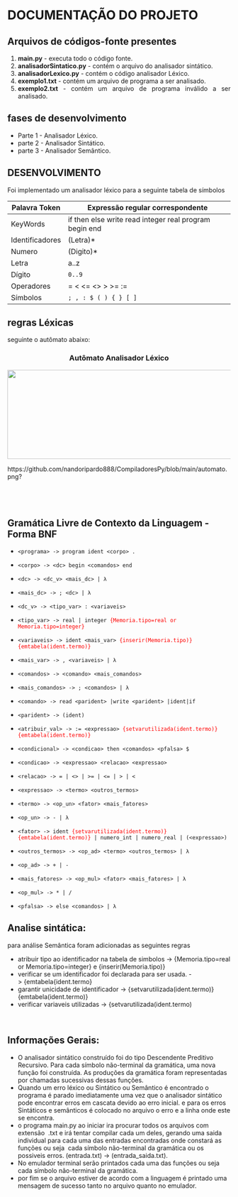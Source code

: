 <h1>DOCUMENTA&Ccedil;&Atilde;O DO PROJETO</h1>

<h2>Arquivos de c&oacute;digos-fonte presentes</h2>

<ol>
	<li style="text-align:justify"><strong>main.py</strong> - executa todo o c&oacute;digo fonte.</li>
	<li style="text-align:justify"><strong>analisadorSintatico.py</strong> - cont&eacute;m o arquivo do analisador sint&aacute;tico.</li>
	<li style="text-align:justify"><strong>analisadorLexico.py</strong> - cont&eacute;m o c&oacute;digo analisador L&eacute;xico.</li>
	<li style="text-align:justify"><strong>exemplo1.txt</strong> - cont&eacute;m um arquivo de programa a ser analisado.</li>
	<li style="text-align:justify"><strong>exemplo2.txt</strong> - cont&eacute;m um arquivo de programa inv&aacute;lido a ser analisado.</li>
</ol>

<h2>fases de desenvolvimento</h2>

<ul>
	<li>Parte 1 - Analisador L&eacute;xico.</li>
	<li>parte 2&nbsp;- Analisador Sint&aacute;tico.</li>
	<li>parte 3 - Analisador Sem&acirc;ntico.</li>
</ul>

<h2>DESENVOLVIMENTO</h2>

<p>Foi implementado um analisador l&eacute;xico para a seguinte tabela de s&iacute;mbolos</p>

<table>
	<thead>
		<tr>
			<th>Palavra Token</th>
			<th>Express&atilde;o regular correspondente</th>
		</tr>
	</thead>
	<tbody>
		<tr>
			<td>KeyWords</td>
			<td>if then else write read integer real program begin end</td>
		</tr>
		<tr>
			<td>Identificadores</td>
			<td>(Letra)*</td>
		</tr>
		<tr>
			<td>Numero</td>
			<td>(Digito)*</td>
		</tr>
		<tr>
			<td>Letra</td>
			<td>a..z</td>
		</tr>
		<tr>
			<td>D&iacute;gito</td>
			<td><code>0..9</code></td>
		</tr>
		<tr>
			<td>Operadores</td>
			<td>= &lt; &lt;= &lt;&gt; &gt; &gt;= :=&nbsp;</td>
		</tr>
		<tr>
			<td>S&iacute;mbolos</td>
			<td><code>; , : $ ( ) { } [ ]</code></td>
		</tr>
	</tbody>
</table>

<h2>regras L&eacute;xicas</h2>

<p>seguinte o aut&ocirc;mato abaixo:</p>

<h3 style="text-align:center"><strong>Aut&ocirc;mato Analisador L&eacute;xico</strong></h3>

<p style="text-align:center"><img alt="" height="201" src="https://i.stack.imgur.com/Wgyh1.png" width="715" /></p>
https://github.com/nandoripardo888/CompiladoresPy/blob/main/automato.png?


<h2>&nbsp;</h2>

<h2>Gram&aacute;tica Livre de Contexto da Linguagem - Forma BNF</h2>

<ul>
	<li>
	<p><code>&lt;programa&gt; -&gt; program ident &lt;corpo&gt; .</code></p>
	</li>
	<li>
	<p><code>&lt;corpo&gt; -&gt; &lt;dc&gt; begin &lt;comandos&gt; end</code></p>
	</li>
	<li>
	<p><code>&lt;dc&gt; -&gt; &lt;dc_v&gt; &lt;mais_dc&gt; | &lambda; </code></p>
	</li>
	<li>
	<p><code>&lt;mais_dc&gt; -&gt; ; &lt;dc&gt; | &lambda;</code></p>
	</li>
	<li>
	<p><code>&lt;dc_v&gt; -&gt; &lt;tipo_var&gt; : &lt;variaveis&gt; </code></p>
	</li>
	<li>
	<p><code>&lt;tipo_var&gt; -&gt; real | integer <span style="color:#FF0000">{Memoria.tipo=real or Memoria.tipo=integer}</span></code></p>
	</li>
	<li>
	<p><code>&lt;variaveis&gt; -&gt; ident &lt;mais_var&gt; <span style="color:#FF0000">{inserir(Memoria.tipo)}{emtabela(ident.termo)}</span></code></p>
	</li>
	<li>
	<p><code>&lt;mais_var&gt; -&gt; , &lt;variaveis&gt; | &lambda;</code></p>
	</li>
	<li>
	<p><code>&lt;comandos&gt; -&gt; &lt;comando&gt; &lt;mais_comandos&gt;</code></p>
	</li>
	<li>
	<p><code>&lt;mais_comandos&gt; -&gt; ; &lt;comandos&gt; | &lambda;</code></p>
	</li>
	<li>
	<p><code>&lt;comando&gt; -&gt; read &lt;parident&gt; |write &lt;parident&gt; |ident|if</code></p>
	</li>
	<li>
	<p><code>&lt;parident&gt; -&gt; (ident)</code></p>
	</li>
	<li>
	<p><code>&lt;atribuir_val&gt; -&gt; := &lt;expressao&gt; <span style="color:#FF0000">{setvarutilizada(ident.termo)} {emtabela(ident.termo)}</span></code></p>
	</li>
	<li>
	<p><code>&lt;condicional&gt; -&gt; &lt;condicao&gt; then &lt;comandos&gt; &lt;pfalsa&gt; $</code></p>
	</li>
	<li>
	<p><code>&lt;condicao&gt; -&gt; &lt;expressao&gt; &lt;relacao&gt; &lt;expressao&gt;</code></p>
	</li>
	<li>
	<p><code>&lt;relacao&gt; -&gt; = | &lt;&gt; | &gt;= | &lt;= | &gt; | &lt;</code></p>
	</li>
	<li>
	<p><code>&lt;expressao&gt; -&gt; &lt;termo&gt; &lt;outros_termos&gt;</code></p>
	</li>
	<li>
	<p><code>&lt;termo&gt; -&gt; &lt;op_un&gt; &lt;fator&gt; &lt;mais_fatores&gt;</code></p>
	</li>
	<li>
	<p><code>&lt;op_un&gt; -&gt; - | &lambda;</code></p>
	</li>
	<li>
	<p><code>&lt;fator&gt; -&gt; ident <span style="color:#FF0000">{setvarutilizada(ident.termo)}{emtabela(ident.termo)}</span> | numero_int | numero_real | (&lt;expressao&gt;)</code></p>
	</li>
	<li>
	<p><code>&lt;outros_termos&gt; -&gt; &lt;op_ad&gt; &lt;termo&gt; &lt;outros_termos&gt; | &lambda;</code></p>
	</li>
	<li>
	<p><code>&lt;op_ad&gt; -&gt; + | -</code></p>
	</li>
	<li>
	<p><code>&lt;mais_fatores&gt; -&gt; &lt;op_mul&gt; &lt;fator&gt; &lt;mais_fatores&gt; | &lambda;</code></p>
	</li>
	<li>
	<p><code>&lt;op_mul&gt; -&gt; * | /</code></p>
	</li>
	<li>
	<p><code>&lt;pfalsa&gt; -&gt; else &lt;comandos&gt; | λ</code></p>
	</li>
</ul>

<h2>Analise sint&aacute;tica:</h2>

<p>para an&aacute;lise Sem&acirc;ntica foram adicionadas as seguintes regras</p>

<ul>
	<li>atribuir tipo ao identificador na tabela de simbolos -&gt;&nbsp;{Memoria.tipo=real or Memoria.tipo=integer} e&nbsp;{inserir(Memoria.tipo)}</li>
	<li>verificar se um&nbsp;identificador foi declarada para ser usada. -&gt;&nbsp;{emtabela{ident.termo}</li>
	<li>garantir unicidade de identificador -&gt;&nbsp;{setvarutilizada(ident.termo)} {emtabela(ident.termo)}</li>
	<li>verificar variaveis utilizadas -&gt;&nbsp;{setvarutilizada(ident.termo)</li>
</ul>

<p>&nbsp;</p>

<h2>Informa&ccedil;&otilde;es Gerais:</h2>

<ul>
	<li>O analisador sint&aacute;tico constru&iacute;do foi do tipo Descendente Preditivo Recursivo. Para cada s&iacute;mbolo n&atilde;o-terminal da gram&aacute;tica, uma nova fun&ccedil;&atilde;o foi constru&iacute;da. As produ&ccedil;&otilde;es da gram&aacute;tica foram representadas por chamadas sucessivas dessas fun&ccedil;&otilde;es.</li>
	<li>Quando um erro l&eacute;xico ou Sint&aacute;tico ou Sem&acirc;ntico &eacute; encontrado o programa &eacute; parado imediatamente uma vez que o analisador sint&aacute;tico pode encontrar erros em cascata devido ao erro inicial. e para os erros Sint&aacute;ticos e sem&acirc;nticos &eacute; colocado no arquivo o erro e a linha onde este se encontra.</li>
	<li>o programa main.py ao iniciar ira procurar todos os arquivos com extens&atilde;o&nbsp; .txt e ir&aacute; tentar compilar cada um deles, gerando uma saida individual para cada uma das entradas encontradas onde constar&aacute; as fun&ccedil;&otilde;es ou seja&nbsp; cada s&iacute;mbolo n&atilde;o-terminal da gram&aacute;tica ou os possiveis erros. (entrada.txt) -&gt; (entrada_saida.txt).</li>
	<li>No emulador terminal ser&atilde;o printados cada uma das fun&ccedil;&otilde;es ou seja&nbsp; cada s&iacute;mbolo n&atilde;o-terminal da gram&aacute;tica.</li>
	<li>por fim se o arquivo estiver de acordo com a linguagem &eacute; printado uma mensagem de sucesso tanto no arquivo quanto no emulador.</li>
</ul>

<p>&nbsp;</p>
